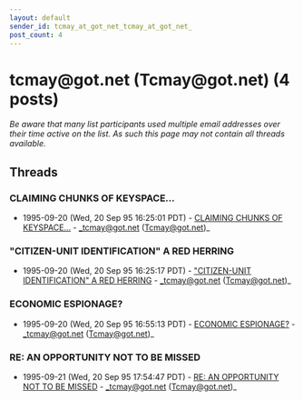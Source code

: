 ```yaml
---
layout: default
sender_id: tcmay_at_got_net_tcmay_at_got_net_
post_count: 4
---
```


# tcmay<span>@</span>got.net (Tcmay<span>@</span>got.net) (4 posts)

_Be aware that many list participants used multiple email addresses over their time active on the list. As such this page may not contain all threads available._

## Threads

### CLAIMING CHUNKS OF KEYSPACE...
+ 1995-09-20 (Wed, 20 Sep 95 16:25:01 PDT) - [CLAIMING CHUNKS OF KEYSPACE...](/archive/1995/09/3af24ad03e7ed222b653aed388ae0b4502b3f22444ac2c19cb2e278d08139aca) - _tcmay@got.net (Tcmay@got.net)_

### "CITIZEN-UNIT IDENTIFICATION" A RED HERRING
+ 1995-09-20 (Wed, 20 Sep 95 16:25:17 PDT) - ["CITIZEN-UNIT IDENTIFICATION" A RED HERRING](/archive/1995/09/79d6dd350acd2224772f541d03c3141299d8f0795d3d9517cf74f277285a2167) - _tcmay@got.net (Tcmay@got.net)_

### ECONOMIC ESPIONAGE?
+ 1995-09-20 (Wed, 20 Sep 95 16:55:13 PDT) - [ECONOMIC ESPIONAGE?](/archive/1995/09/837be69599ecd8f10ef7eeb7cc0fe1124d18f264700cd02432ab9ecb14d0e7df) - _tcmay@got.net (Tcmay@got.net)_

### RE: AN OPPORTUNITY NOT TO BE MISSED
+ 1995-09-21 (Wed, 20 Sep 95 17:54:47 PDT) - [RE: AN OPPORTUNITY NOT TO BE MISSED](/archive/1995/09/f810436dd7015339d4ab59c3f5380e8582e1bd8300fd3ca471d899df97f53e15) - _tcmay@got.net (Tcmay@got.net)_


